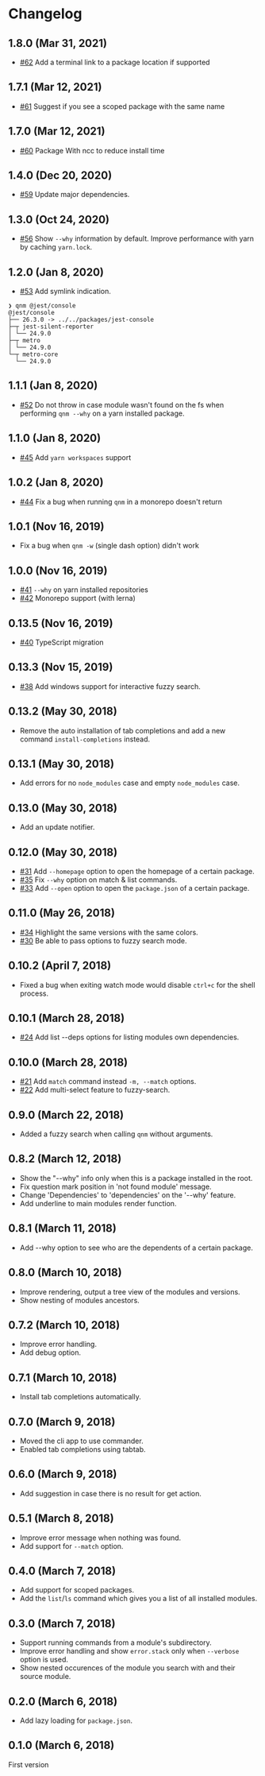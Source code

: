 # Changelog

## 1.8.0 (Mar 31, 2021)
* [#62](https://github.com/ranyitz/qnm/pull/62) Add a terminal link to a package location if supported

## 1.7.1 (Mar 12, 2021)
* [#61](https://github.com/ranyitz/qnm/pull/61) Suggest if you see a scoped package with the same name

## 1.7.0 (Mar 12, 2021)
* [#60](https://github.com/ranyitz/qnm/pull/60) Package With ncc to reduce install time
## 1.4.0 (Dec 20, 2020)
* [#59](https://github.com/ranyitz/qnm/pull/59) Update major dependencies.

## 1.3.0 (Oct 24, 2020)
* [#56](https://github.com/ranyitz/qnm/pull/56) Show `--why` information by default. Improve performance with yarn by caching `yarn.lock`.

## 1.2.0 (Jan 8, 2020)
* [#53](https://github.com/ranyitz/qnm/pull/53) Add symlink indication.

```
❯ qnm @jest/console
@jest/console
├── 26.3.0 -> ../../packages/jest-console
├─┬ jest-silent-reporter
│ └── 24.9.0
├─┬ metro
│ └── 24.9.0
└─┬ metro-core
  └── 24.9.0
  ```

## 1.1.1 (Jan 8, 2020)
* [#52](https://github.com/ranyitz/qnm/pull/52) Do not throw in case module wasn't found on the fs when performing `qnm --why` on a yarn installed package.

## 1.1.0 (Jan 8, 2020)
* [#45](https://github.com/ranyitz/qnm/pull/45) Add `yarn workspaces` support

## 1.0.2 (Jan 8, 2020)
* [#44](https://github.com/ranyitz/qnm/pull/44) Fix a bug when running `qnm` in a monorepo doesn't return

## 1.0.1 (Nov 16, 2019)
* Fix a bug when `qnm -w` (single dash option) didn't work

## 1.0.0 (Nov 16, 2019)
* [#41](https://github.com/ranyitz/qnm/pull/41) `--why` on yarn installed repositories
* [#42](https://github.com/ranyitz/qnm/pull/42) Monorepo support (with lerna)

## 0.13.5 (Nov 16, 2019)
* [#40](https://github.com/ranyitz/qnm/pull/40) TypeScript migration

## 0.13.3 (Nov 15, 2019)
* [#38](https://github.com/ranyitz/qnm/pull/38) Add windows support for interactive fuzzy search.

## 0.13.2 (May 30, 2018)
* Remove the auto installation of tab completions and add a new command `install-completions` instead.

## 0.13.1 (May 30, 2018)
* Add errors for no `node_modules` case and empty `node_modules` case.

## 0.13.0 (May 30, 2018)
* Add an update notifier.

## 0.12.0 (May 30, 2018)
* [#31](https://github.com/ranyitz/qnm/pull/31) Add `--homepage` option to open the homepage of a certain package.
* [#35](https://github.com/ranyitz/qnm/pull/35) Fix `--why` option on match & list commands.
* [#33](https://github.com/ranyitz/qnm/pull/33) Add `--open` option to open the `package.json` of a certain package.

## 0.11.0 (May 26, 2018)
* [#34](https://github.com/ranyitz/qnm/pull/34) Highlight the same versions with the same colors.
* [#30](https://github.com/ranyitz/qnm/pull/30) Be able to pass options to fuzzy search mode.

## 0.10.2 (April 7, 2018)
* Fixed a bug when exiting watch mode would disable `ctrl+c` for the shell process.

## 0.10.1 (March 28, 2018)
* [#24](https://github.com/ranyitz/qnm/pull/24) Add list --deps options for listing modules own dependencies.

## 0.10.0 (March 28, 2018)
* [#21](https://github.com/ranyitz/qnm/pull/21) Add `match` command instead `-m, --match` options.
* [#22](https://github.com/ranyitz/qnm/pull/22) Add multi-select feature to fuzzy-search.

## 0.9.0 (March 22, 2018)
* Added a fuzzy search when calling `qnm` without arguments. 

## 0.8.2 (March 12, 2018)
* Show the "--why" info only when this is a package installed in the root.
* Fix question mark position in 'not found module' message.
* Change 'Dependencies' to 'dependencies' on the '--why' feature.
* Add underline to main modules render function.

## 0.8.1 (March 11, 2018)

* Add --why option to see who are the dependents of a certain package.

## 0.8.0 (March 10, 2018)

* Improve rendering, output a tree view of the modules and versions.
* Show nesting of modules ancestors.

## 0.7.2 (March 10, 2018)

* Improve error handling.
* Add debug option.

## 0.7.1 (March 10, 2018)

* Install tab completions automatically.

## 0.7.0 (March 9, 2018)

* Moved the cli app to use commander.
* Enabled tab completions using tabtab.

## 0.6.0 (March 9, 2018)

* Add suggestion in case there is no result for get action.

## 0.5.1 (March 8, 2018)

* Improve error message when nothing was found.
* Add support for `--match` option.

## 0.4.0 (March 7, 2018)

* Add support for scoped packages.
* Add the `list`/`ls` command which gives you a list of all installed modules.

## 0.3.0 (March 7, 2018)

* Support running commands from a module's subdirectory.
* Improve error handling and show `error.stack` only when `--verbose` option is used.
* Show nested occurences of the module you search with and their source module.

## 0.2.0 (March 6, 2018)

* Add lazy loading for `package.json`.

## 0.1.0 (March 6, 2018)

First version
